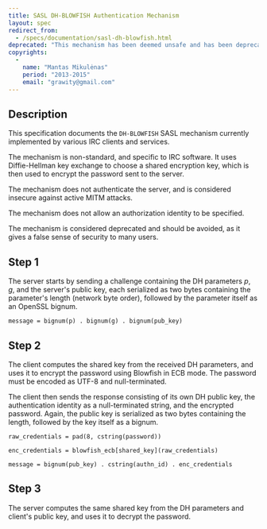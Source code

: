 ```yaml
---
title: SASL DH-BLOWFISH Authentication Mechanism
layout: spec
redirect_from:
  - /specs/documentation/sasl-dh-blowfish.html
deprecated: "This mechanism has been deemed unsafe and has been deprecated. Please refer to the [SASL Mechanisms](http://ircv3.net/docs/sasl-mechs.html) page for mechanisms that the IRCv3 WG now recommends."
copyrights:
  -
    name: "Mantas Mikulėnas"
    period: "2013-2015"
    email: "grawity@gmail.com"
---
```


## Description

This specification documents the `DH-BLOWFISH` SASL mechanism currently
implemented by various IRC clients and services.

The mechanism is non-standard, and specific to IRC software. It uses
Diffie-Hellman key exchange to choose a shared encryption key, which is then
used to encrypt the password sent to the server.

The mechanism does not authenticate the server, and is considered insecure against active MITM attacks.

The mechanism does not allow an authorization identity to be specified.

The mechanism is considered deprecated and should be avoided, as it gives a false sense of security to many users.

## Step 1

The server starts by sending a challenge containing the DH parameters _p_, _g_,
and the server's public key, each serialized as two bytes containing the
parameter's length (network byte order), followed by the parameter itself as an
OpenSSL bignum.

    message = bignum(p) . bignum(g) . bignum(pub_key)

## Step 2

The client computes the shared key from the received DH parameters, and uses it
to encrypt the password using Blowfish in ECB mode. The password must be
encoded as UTF-8 and null-terminated.

The client then sends the response consisting of its own DH public key, the
authentication identity as a null-terminated string, and the encrypted
password. Again, the public key is serialized as two bytes containing the
length, followed by the key itself as a bignum.

    raw_credentials = pad(8, cstring(password))

    enc_credentials = blowfish_ecb[shared_key](raw_credentials)

    message = bignum(pub_key) . cstring(authn_id) . enc_credentials

## Step 3

The server computes the same shared key from the DH parameters and client's
public key, and uses it to decrypt the password.
